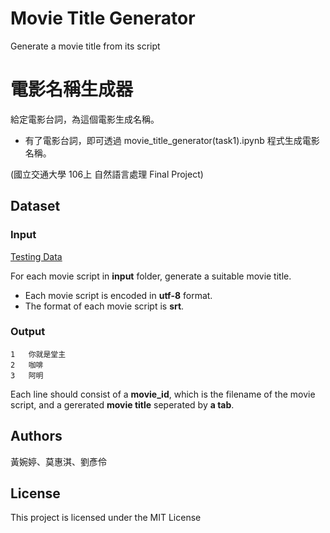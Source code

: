 # Movie Title Generator

Generate a movie title from its script

# 電影名稱生成器

給定電影台詞，為這個電影生成名稱。

* 有了電影台詞，即可透過 movie_title_generator(task1).ipynb 程式生成電影名稱。

(國立交通大學 106上 自然語言處理 Final Project)

## Dataset

### Input

[Testing Data](https://drive.google.com/drive/folders/1jAI94JX0Hq_ed04S86jyS-_H0HgmTSfV?usp=sharing)

For each movie script in **input** folder, generate a suitable movie title.

* Each movie script is encoded in **utf-8** format.
* The format of each movie script is **srt**.

### Output
```
1	你就是堂主
2	咖啡
3	阿明
```

Each line should consist of a **movie_id**, which is the filename of the movie script, and a gererated **movie title** seperated by **a tab**.


## Authors

黃婉婷、莫惠淇、劉彥伶

## License

This project is licensed under the MIT License
